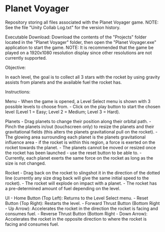 # Planet Voyager
Repository storing all files associated with the Planet Voyager game.
NOTE: See the file "Unity Collab Log.txt" for the version history.


Executable Download:
Download the contents of the "Projects" folder located in the "Planet Voyager" folder, then open the 
"Planet Voyager.exe" application to start the game.
NOTE: It is recommended that the game be played on a 1920x1080 resolution display since other resolutions are not 
currently supported.


Objective:

In each level, the goal is to collect all 3 stars with the rocket by using gravity assists from planets and the 
available fuel the rocket has.


Instructions:

Menu	- When the game is opened, a Level Select menu is shown with 3 possible levels to choose from.
	- Click on the play button to start the chosen level (Level 1 = Easy; Level 2 = Medium; Level 3 = Hard).

Planets - Drag planets to change their position along their orbital path.
	- Pinch the planets in/out (touchscreen only) to resize the planets and their gravitational fields (this 
	  alters the planets gravitational pull on the rocket).
	- The glowing area surrounding each planet is the planets gravitational influence area - if the rocket is 
	  within this region, a force is exerted on the rocket towards the planet.
	- The planets cannot be moved or resized once the rocket has been launched - use the reset button to be 
	  able to.
	- Currently, each planet exerts the same force on the rocket as long as the size is not changed.

Rocket 	- Drag back on the rocket to slingshot it in the direction of the dotted line (currently any size drag 
	  back will give the same initial speed to the rocket).
	- The rocket will explode on impact with a planet.
	- The rocket has a pre-determined amount of fuel depending on the level.

UI 	- Home Button (Top Left): Returns to the Level Select menu.
	- Reset Button (Top Right): Restarts the level.
	- Forward Thrust Button (Bottom Right - Up Arrow): Accelerates the rocket in the direction the rocket is 
	  facing and consumes fuel.
	- Reverse Thrust Button (Bottom Right - Down Arrow): Accelerates the rocket in the opposite direction to 
	  where the rocket is facing and consumes fuel.